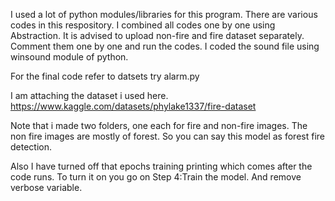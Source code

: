 I used a lot of python modules/libraries for this program. There are various codes in this respository. I combined all codes one by one using Abstraction.
It is advised to upload non-fire and fire dataset separately. Comment them one by one and run the codes.
I coded the sound file using winsound module of python.


For the final code refer to datsets try alarm.py

I am attaching the dataset i used here.
https://www.kaggle.com/datasets/phylake1337/fire-dataset


Note that i made two folders, one each for fire and non-fire images.
The non fire images are mostly of forest. So you can say this model as forest fire detection.

Also I have turned off that epochs training printing which comes after the code runs. To turn it on you go on Step 4:Train the model. And remove verbose variable.


